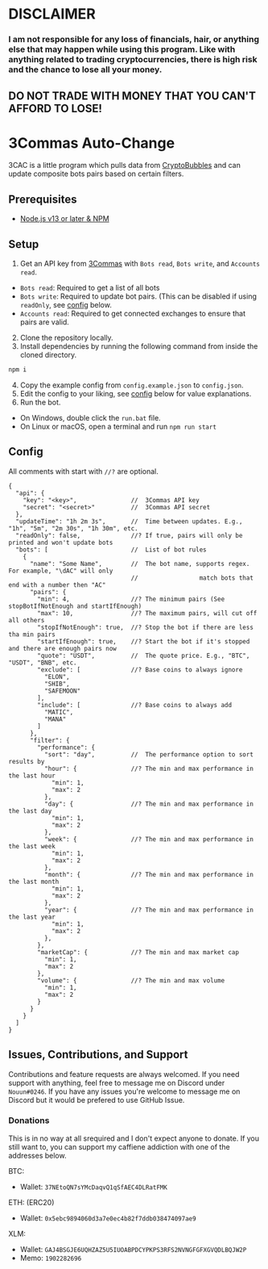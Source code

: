 # DISCLAIMER

### I am not responsible for any loss of financials, hair, or anything else that may happen while using this program. Like with anything related to trading cryptocurrencies, there is high risk and the chance to lose all your money.
## DO NOT TRADE WITH MONEY THAT YOU CAN'T AFFORD TO LOSE!

# 3Commas Auto-Change

3CAC is a little program which pulls data from [CryptoBubbles](https://cryptobubbles.net) and can update composite bots pairs based on certain filters.

## Prerequisites

- [Node.js v13 or later & NPM](https://docs.npmjs.com/downloading-and-installing-node-js-and-npm)

## Setup

1) Get an API key from [3Commas](https://3commas.io/api_access_tokens/new) with `Bots read`, `Bots write`, and `Accounts read`.
  - `Bots read`: Required to get a list of all bots
  - `Bots write`: Required to update bot pairs. (This can be disabled if using `readOnly`, see [config](#config) below.
  - `Accounts read`: Required to get connected exchanges to ensure that pairs are valid.
2) Clone the repository locally.
3) Install dependencies by running the following command from inside the cloned directory. 
```sh
npm i
```
4) Copy the example config from `config.example.json` to `config.json`.
5) Edit the config to your liking, see [config](#config) below for value explanations.
6) Run the bot.
  - On Windows, double click the `run.bat` file.
  - On Linux or macOS, open a terminal and run `npm run start`
  
## Config

All comments with start with `//?` are optional.

```json5
{
  "api": {
    "key": "<key>",               //  3Commas API key
    "secret": "<secret>"          //  3Commas API secret
  },
  "updateTime": "1h 2m 3s",       //  Time between updates. E.g., "1h", "5m", "2m 30s", "1h 30m", etc.
  "readOnly": false,              //? If true, pairs will only be printed and won't update bots
  "bots": [                       //  List of bot rules
    {
      "name": "Some Name",        //  The bot name, supports regex. For example, "\dAC" will only
                                  //                 match bots that end with a number then "AC"
      "pairs": {
        "min": 4,                 //? The minimum pairs (See stopBotIfNotEnough and startIfEnough)
        "max": 10,                //? The maximum pairs, will cut off all others
        "stopIfNotEnough": true,  //? Stop the bot if there are less tha min pairs
        "startIfEnough": true,    //? Start the bot if it's stopped and there are enough pairs now
        "quote": "USDT",          //  The quote price. E.g., "BTC", "USDT", "BNB", etc.
        "exclude": [              //? Base coins to always ignore
          "ELON",
          "SHIB",
          "SAFEMOON"
        ],
        "include": [              //? Base coins to always add
          "MATIC",
          "MANA"
        ]
      },
      "filter": {
        "performance": {
          "sort": "day",          //  The performance option to sort results by
          "hour": {               //? The min and max performance in the last hour
            "min": 1,
            "max": 2
          },
          "day": {                //? The min and max performance in the last day
            "min": 1,
            "max": 2
          },
          "week": {               //? The min and max performance in the last week
            "min": 1,
            "max": 2
          },
          "month": {              //? The min and max performance in the last month
            "min": 1,
            "max": 2
          },
          "year": {               //? The min and max performance in the last year
            "min": 1,
            "max": 2
          },
        },
        "marketCap": {            //? The min and max market cap
          "min": 1,
          "max": 2
        },
        "volume": {               //? The min and max volume
          "min": 1,
          "max": 2
        }
      }
    }
  ]
}
```

## Issues, Contributions, and Support

Contributions and feature requests are always welcomed.
If you need support with anything, feel free to message me on Discord under `Nouun#0246`.
If you have any issues you're welcome to message me on Discord but it would be prefered to use GitHub Issue.

### Donations

This is in no way at all srequired and I don't expect anyone to donate. If you still want to, you can support my caffiene addiction with one of the addresses below.

BTC:
  - Wallet: `37NEtoQN7sYMcDaqvQ1qSfAEC4DLRatFMK`
  
ETH: (ERC20)
  - Wallet: `0x5ebc9894060d3a7e0ec4b82f7ddb038474097ae9`

XLM: 
  - Wallet: `GAJ4BSGJE6UQHZAZ5U5IUOABPDCYPKPS3RFS2NVNGFGFXGVQDLBQJW2P`
  - Memo: `1902282696`
  
